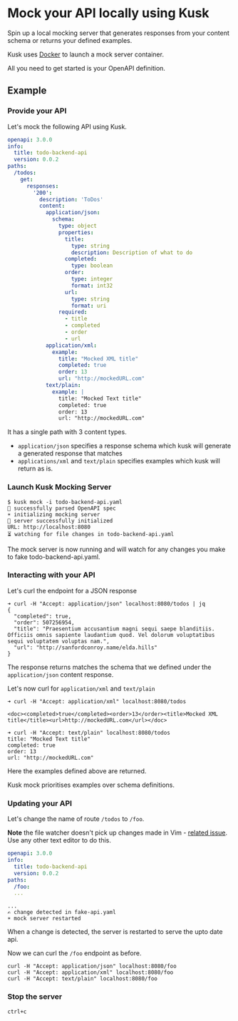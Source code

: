 # Mock your API locally using Kusk

Spin up a local mocking server that generates responses from your content schema or returns your defined examples.

Kusk uses [Docker](https://docs.docker.com/get-docker/) to launch a mock server container.

All you need to get started is your OpenAPI definition.

## Example
### Provide your API
Let's mock the following API using Kusk.

```yaml
openapi: 3.0.0
info:
  title: todo-backend-api
  version: 0.0.2
paths:
  /todos:
    get:
      responses:
        '200':
          description: 'ToDos'
          content:
            application/json:
              schema:
                type: object
                properties:
                  title:
                    type: string
                    description: Description of what to do
                  completed:
                    type: boolean
                  order:
                    type: integer
                    format: int32
                  url:
                    type: string
                    format: uri
                required:
                  - title
                  - completed
                  - order
                  - url
            application/xml:
              example:
                title: "Mocked XML title"
                completed: true
                order: 13
                url: "http://mockedURL.com"
            text/plain:
              example: |
                title: "Mocked Text title"
                completed: true
                order: 13
                url: "http://mockedURL.com"
```

It has a single path with 3 content types.
- `application/json` specifies a response schema which kusk will generate a generated response that matches
- `applications/xml` and `text/plain` specifies examples which kusk will return as is.

### Launch Kusk Mocking Server
```shell
$ kusk mock -i todo-backend-api.yaml
🎉 successfully parsed OpenAPI spec
☀️ initializing mocking server
🎉 server successfully initialized
URL: http://localhost:8080
⏳ watching for file changes in todo-backend-api.yaml 
```

The mock server is now running and will watch for any changes you make to fake todo-backend-api.yaml.

### Interacting with your API
Let's curl the endpoint for a JSON response

```shell
➜ curl -H "Accept: application/json" localhost:8080/todos | jq
{
  "completed": true,
  "order": 507256954,
  "title": "Praesentium accusantium magni sequi saepe blanditiis. Officiis omnis sapiente laudantium quod. Vel dolorum voluptatibus sequi voluptatem voluptas nam.",
  "url": "http://sanfordconroy.name/elda.hills"
}
```

The response returns matches the schema that we defined under the `application/json` content response.

Let's now curl for `application/xml` and `text/plain`

```shell
➜ curl -H "Accept: application/xml" localhost:8080/todos

<doc><completed>true</completed><order>13</order><title>Mocked XML title</title><url>http://mockedURL.com</url></doc>

➜ curl -H "Accept: text/plain" localhost:8080/todos
title: "Mocked Text title"
completed: true
order: 13
url: "http://mockedURL.com"
```

Here the examples defined above are returned.

Kusk mock prioritises examples over schema definitions.

### Updating your API
Let's change the name of route `/todos` to `/foo`.

**Note** the file watcher doesn't pick up changes made in Vim - [related issue](https://github.com/fsnotify/fsnotify/issues/17). Use any other text editor to do this.

```yaml
openapi: 3.0.0
info:
  title: todo-backend-api
  version: 0.0.2
paths:
  /foo:
  ...
```

```shell
...
✍️ change detected in fake-api.yaml
☀️ mock server restarted
```

When a change is detected, the server is restarted to serve the upto date api.

Now we can curl the `/foo` endpoint as before.

```
curl -H "Accept: application/json" localhost:8080/foo
curl -H "Accept: application/xml" localhost:8080/foo
curl -H "Accept: text/plain" localhost:8080/foo
```

### Stop the server
`ctrl+c`
